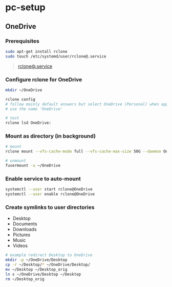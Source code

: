 # pc-setup

## OneDrive

### Prerequisites

``` bash
sudo apt-get install rclone
sudo touch /etc/systemd/user/rclone@.service
```

> [rclone@.service](rclone@.service)

### Configure rclone for OneDrive

``` bash
mkdir ~/OneDrive

rclone config
# follow mainly default answers but select OneDrive (Personal) when appropriate.
# use the name 'OneDrive'

# test
rclone lsd OneDrive:
```

### Mount as directory (in background)

``` bash
# mount
rclone mount --vfs-cache-mode full --vfs-cache-max-size 50G --daemon OneDrive: ~/OneDrive

# unmount
fusermount -u ~/OneDrive
```

### Enable service to auto-mount

``` bash
systemctl --user start rclone@OneDrive
systemctl --user enable rclone@OneDrive
```

### Create symlinks to user directories

- Desktop
- Documents
- Downloads
- Pictures
- Music
- Videos

``` bash
# example redirect Desktop to OneDrive
mkdir -p ~/OneDrive/Desktop
cp -r ~/Desktop/* ~/OneDrive/Desktop/
mv ~/Desktop ~/Desktop_orig
ln s ~/OneDrive/Desktop ~/Desktop
rm ~/Desktop_orig
```

